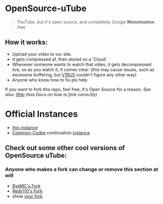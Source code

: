 # OpenSource-uTube


> YouTube, but it's open source, and completely Google **Monetisation** free

## How it works:

- Upload your video to our site.
- It gets compressed af, then stored on a 'Cloud'.
- Whenever someone wants to watch that video, it gets decompressed live, so as you watch it, it comes clear.
(this may cause issues, such as excessive buffering, but [V1RU5](https://github.com/jodri-code) couldn't figure any other way)
- Anyone who know how to fix pls help


If you want to fork this repo, feel free, it's Open Source for a reason.
_See also:_ [Wiki](https://github.com/CKStudios2018/OpenSource-uTube/wiki) _(has Docs on how to fork correctly)_

# Official Instances
- [this instance](https://ckstudios2018.github.io/OpenSource-uTube)
- [Common-Codes](https://github.com/Common-Codes) continuation [instance](https://Common-Codes.github.io/OpenSource-uTube)

## Check out some other cool versions of OpenSource uTube:
### Anyone who makes a fork can change or remove this section at will
- [ByeMC's Fork](https://github.com/ByeMC/OpenSource-uTube/)
- [Redir110's Fork](https://github.com/redir110/OpenSource-uTube/)
- show [your fork](https://github.com/CKStudios2018/OpenSource-uTube/discussions/7)
